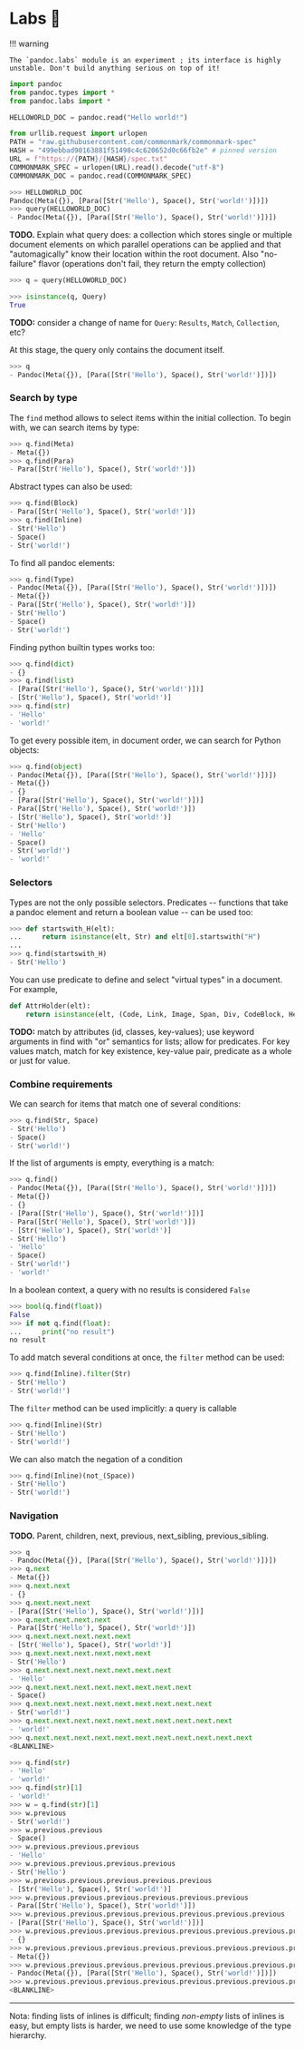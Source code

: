 
Labs 🧪
================================================================================

!!! warning

    The `pandoc.labs` module is an experiment ; its interface is highly
    unstable. Don't build anything serious on top of it!

``` python
import pandoc
from pandoc.types import *
from pandoc.labs import *
```

``` python
HELLOWORLD_DOC = pandoc.read("Hello world!")
```

``` python
from urllib.request import urlopen
PATH = "raw.githubusercontent.com/commonmark/commonmark-spec"
HASH = "499ebbad90163881f51498c4c620652d0c66fb2e" # pinned version
URL = f"https://{PATH}/{HASH}/spec.txt"
COMMONMARK_SPEC = urlopen(URL).read().decode("utf-8")
COMMONMARK_DOC = pandoc.read(COMMONMARK_SPEC)
```

```python
>>> HELLOWORLD_DOC
Pandoc(Meta({}), [Para([Str('Hello'), Space(), Str('world!')])])
>>> query(HELLOWORLD_DOC)
- Pandoc(Meta({}), [Para([Str('Hello'), Space(), Str('world!')])])
```

**TODO.** Explain what query does: a collection which
stores single or multiple document elements on which parallel operations
can be applied and that "automagically" know their location within the root
document. Also "no-failure" flavor (operations don't fail, they return the
empty collection)

```python
>>> q = query(HELLOWORLD_DOC)
```

```python
>>> isinstance(q, Query)
True
```

**TODO:** consider a change of name for `Query`: `Results`, `Match`, `Collection`,
etc?

At this stage, the query only contains the document itself.

```python
>>> q
- Pandoc(Meta({}), [Para([Str('Hello'), Space(), Str('world!')])])
```

### Search by type

The `find` method allows to select items within the initial collection.
To begin with, we can search items by type:

```python
>>> q.find(Meta)
- Meta({})
>>> q.find(Para)
- Para([Str('Hello'), Space(), Str('world!')])
```

Abstract types can also be used:

```python
>>> q.find(Block)
- Para([Str('Hello'), Space(), Str('world!')])
>>> q.find(Inline)
- Str('Hello')
- Space()
- Str('world!')
```

To find all pandoc elements:

```python
>>> q.find(Type)
- Pandoc(Meta({}), [Para([Str('Hello'), Space(), Str('world!')])])
- Meta({})
- Para([Str('Hello'), Space(), Str('world!')])
- Str('Hello')
- Space()
- Str('world!')
```

Finding python builtin types works too:

```python
>>> q.find(dict)
- {}
>>> q.find(list)
- [Para([Str('Hello'), Space(), Str('world!')])]
- [Str('Hello'), Space(), Str('world!')]
>>> q.find(str)
- 'Hello'
- 'world!'
```

To get every possible item, in document order, we can search for Python objects:

```python
>>> q.find(object)
- Pandoc(Meta({}), [Para([Str('Hello'), Space(), Str('world!')])])
- Meta({})
- {}
- [Para([Str('Hello'), Space(), Str('world!')])]
- Para([Str('Hello'), Space(), Str('world!')])
- [Str('Hello'), Space(), Str('world!')]
- Str('Hello')
- 'Hello'
- Space()
- Str('world!')
- 'world!'
```

### Selectors

Types are not the only possible selectors. Predicates -- functions that take
a pandoc element and return a boolean value -- can be used too:

```python
>>> def startswith_H(elt):
...     return isinstance(elt, Str) and elt[0].startswith("H")
... 
>>> q.find(startswith_H)
- Str('Hello')
```

You can use predicate to define and select "virtual types" in a document.
For example,

```python
def AttrHolder(elt):
    return isinstance(elt, (Code, Link, Image, Span, Div, CodeBlock, Header, Table))
```

**TODO:** match by attributes (id, classes, key-values); use keyword arguments
in find with "or" semantics for lists; allow for predicates. For key values
match, match for key existence, key-value pair, predicate as a whole or just
for value.

### Combine requirements

We can search for items that match one of several conditions:

```python
>>> q.find(Str, Space)
- Str('Hello')
- Space()
- Str('world!')
```

If the list of arguments is empty, everything is a match:

```python
>>> q.find()
- Pandoc(Meta({}), [Para([Str('Hello'), Space(), Str('world!')])])
- Meta({})
- {}
- [Para([Str('Hello'), Space(), Str('world!')])]
- Para([Str('Hello'), Space(), Str('world!')])
- [Str('Hello'), Space(), Str('world!')]
- Str('Hello')
- 'Hello'
- Space()
- Str('world!')
- 'world!'
```

In a boolean context, a query with no results is considered `False`

```python
>>> bool(q.find(float))
False
>>> if not q.find(float):
...     print("no result")
no result
```

To add match several conditions at once, the `filter` method can be used:

```python
>>> q.find(Inline).filter(Str)
- Str('Hello')
- Str('world!')
```

The `filter` method can be used implicitly: a query is callable

```python
>>> q.find(Inline)(Str)
- Str('Hello')
- Str('world!')
```

We can also match the negation of a condition

```python
>>> q.find(Inline)(not_(Space))
- Str('Hello')
- Str('world!')
```

### Navigation

**TODO.** Parent, children, next, previous, next_sibling, previous_sibling.

```python
>>> q
- Pandoc(Meta({}), [Para([Str('Hello'), Space(), Str('world!')])])
>>> q.next
- Meta({})
>>> q.next.next
- {}
>>> q.next.next.next
- [Para([Str('Hello'), Space(), Str('world!')])]
>>> q.next.next.next.next
- Para([Str('Hello'), Space(), Str('world!')])
>>> q.next.next.next.next.next
- [Str('Hello'), Space(), Str('world!')]
>>> q.next.next.next.next.next.next
- Str('Hello')
>>> q.next.next.next.next.next.next.next
- 'Hello'
>>> q.next.next.next.next.next.next.next.next
- Space()
>>> q.next.next.next.next.next.next.next.next.next
- Str('world!')
>>> q.next.next.next.next.next.next.next.next.next.next
- 'world!'
>>> q.next.next.next.next.next.next.next.next.next.next.next
<BLANKLINE>
```

```python
>>> q.find(str)
- 'Hello'
- 'world!'
>>> q.find(str)[1]
- 'world!'
>>> w = q.find(str)[1]
>>> w.previous
- Str('world!')
>>> w.previous.previous
- Space()
>>> w.previous.previous.previous
- 'Hello'
>>> w.previous.previous.previous.previous
- Str('Hello')
>>> w.previous.previous.previous.previous.previous
- [Str('Hello'), Space(), Str('world!')]
>>> w.previous.previous.previous.previous.previous.previous
- Para([Str('Hello'), Space(), Str('world!')])
>>> w.previous.previous.previous.previous.previous.previous.previous
- [Para([Str('Hello'), Space(), Str('world!')])]
>>> w.previous.previous.previous.previous.previous.previous.previous.previous
- {}
>>> w.previous.previous.previous.previous.previous.previous.previous.previous.previous
- Meta({})
>>> w.previous.previous.previous.previous.previous.previous.previous.previous.previous.previous
- Pandoc(Meta({}), [Para([Str('Hello'), Space(), Str('world!')])])
>>> w.previous.previous.previous.previous.previous.previous.previous.previous.previous.previous.previous
<BLANKLINE>
```

--------------------------------------------------------------------------------

Nota: finding lists of inlines is difficult; finding *non-empty* lists of
inlines is easy, but empty lists is harder, we need to use some knowledge
of the type hierarchy.

<!--

``` pycon
#>>> f(HELLOWORLD_DOC, Meta)
#[Meta({})]
#>>> f(HELLOWORLD_DOC, Para)
#[Para([Str('Hello'), Space(), Str('world!')])]
#>>> f(HELLOWORLD_DOC, Str)
#[Str('Hello'), Str('world!')]
#>>> f(HELLOWORLD_DOC, LineBreak)
#[]
```

Types or multiple types can be specified (this is similar to what `isinstance`
does):

``` pycon
#>>> f(HELLOWORLD_DOC, (Str, Space))
#[Str('Hello'), Space(), Str('world!')]
```

Complex conditions based on types and values can be factored out in 
a predicate function, such as `is_http_or_https_link`:

``` python
#def get_url(link):
#    target = link[2] # link: Link(Attr, [Inline], Target)
#    url = target[0] # target: (Text, Text)
#    return url
#
#def is_http_or_https_link(elt):
#    if isinstance(elt, Link):
#        url = get_url(link=elt)
#        return url.startswith("http:") or url.startswith("https:")
#    else:
#        return False
```

``` pycon
#>>> for link in f(COMMONMARK_DOC, is_http_or_https_link):
#...     print(get_url(link))
#http://creativecommons.org/licenses/by-sa/4.0/
#http://daringfireball.net/projects/markdown/syntax
#http://daringfireball.net/projects/markdown/
#http://www.methods.co.nz/asciidoc/
#http://daringfireball.net/projects/markdown/syntax
#http://article.gmane.org/gmane.text.markdown.general/1997
#http://article.gmane.org/gmane.text.markdown.general/2146
#http://article.gmane.org/gmane.text.markdown.general/2554
#https://html.spec.whatwg.org/entities.json
#http://www.aaronsw.com/2002/atx/atx.py
#http://docutils.sourceforge.net/rst.html
#http://daringfireball.net/projects/markdown/syntax#em
#http://www.vfmd.org/vfmd-spec/specification/#procedure-for-identifying-emphasis-tags
#https://html.spec.whatwg.org/multipage/forms.html#e-mail-state-(type=email)
#http://www.w3.org/TR/html5/syntax.html#comments
```

Calling the finder as a method works too:

``` pycon
#>>> HELLOWORLD_DOC.f(Meta)
#[Meta({})]
#>>> HELLOWORLD_DOC.f(Para)
#[Para([Str('Hello'), Space(), Str('world!')])]
#>>> HELLOWORLD_DOC.f(Str)
#[Str('Hello'), Str('world!')]
#>>> HELLOWORLD_DOC.f(LineBreak)
#[]
```

``` pycon
#>>> COMMONMARK_DOC.f(Meta)
#[Meta({'author': MetaInlines([Str('John'), Space(), Str('MacFarlane')]), 'date': MetaInlines([Str('2021-06-19')]), 'license': MetaInlines([Link(('', [], []), [Str('CC-BY-SA'), Space(), Str('4.0')], ('http://creativecommons.org/licenses/by-sa/4.0/', ''))]), 'title': MetaInlines([Str('CommonMark'), Space(), Str('Spec')]), 'version': MetaInlines([Str('0.30')])})]
#>>> COMMONMARK_DOC.f(Meta)[0]
#{'author': MetaInlines([Str('John'), Space(), Str('MacFarlane')]), 'date': MetaInlines([Str('2021-06-19')]), 'license': MetaInlines([Link(('', [], []), [Str('CC-BY-SA'), Space(), Str('4.0')], ('http://creativecommons.org/licenses/by-sa/4.0/', ''))]), 'title': MetaInlines([Str('CommonMark'), Space(), Str('Spec')]), 'version': MetaInlines([Str('0.30')])})
```

-->
